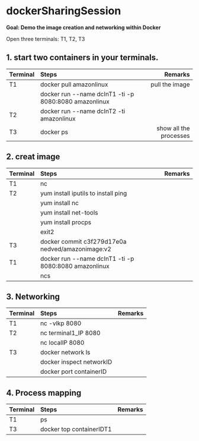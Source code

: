 # dockerSharingSession

**Goal: Demo the image creation and networking within Docker**

Open three terminals: T1, T2, T3

## 1. start two containers in your terminals.


| Terminal        | Steps           | Remarks  |
| ------------- |:-------------| -----:|
| T1      | docker pull amazonlinux | pull the image |
| | docker run --name dcInT1 -ti -p 8080:8080 amazonlinux      |    |
| T2 | docker run --name dcInT2 -ti amazonlinux      |     |
| T3 | docker ps     |    show all the processes |


## 2. creat image

| Terminal        | Steps           | Remarks  |
| ------------- |:-------------| -----:|
| T1      | nc |  |
| T2 | yum install iputils to install ping      |    |
|  | yum install nc    |   |
|  | yum install net-tools    |   |
|  | yum install procps   |   |
|  | exit2  |   |
| T3 | docker commit c3f279d17e0a  nedved/amazonimage:v2     | |
| T1 | docker run --name dcInT1 -ti -p 8080:8080 amazonlinux     | |
|  | ncs    | |

## 3. Networking

| Terminal        | Steps           | Remarks  |
| ------------- |:-------------| -----:|
| T1      | nc -vlkp 8080 |  |
| T2 | nc terminal1_IP 8080      |    |
|  | nc localIP 8080    |   |
| T3 | docker network ls    | |
|  | docker inspect networkID    | |
|  | docker port containerID    | |


## 4. Process mapping

| Terminal        | Steps           | Remarks  |
| ------------- |:-------------| -----:|
| T1      | ps |  |
| T3 | docker top containerIDT1   | |
